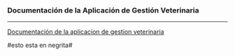 ### Documentación de la Aplicación de Gestión Veterinaria
___
[Documentación de la aplicacion de gestion veterinaria](https://google.com)

#esto esta en negrita#
